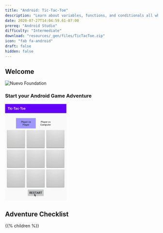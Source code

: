 ```yaml
---
title: "Android: Tic-Tac-Toe"
description: "Learn about variables, functions, and conditionals all while building a Tic-Tac-Toe Android app."
date: 2020-07-27T14:04:59.61-07:00
prereq: "Android Studio"
difficulty: "Intermediate"
download: "resources/_gen/files/TicTacToe.zip"
icon: "fab fa-android"
draft: false
hidden: false
---
```


## Welcome
<img src="https://media.giphy.com/media/1nOL7s74KmSk0zDlDD/giphy.gif" width="70%" height="70%" alt="Nuevo Foundation"/>

### Start your Android Game Adventure
<img src="resources/_gen/images/game_play.gif" height="40%" width="40%" title="Android Tic-Tac-Toe Game" alt="Android Tic-Tac-Toe Game"/>

## Adventure Checklist

{{% children %}}
